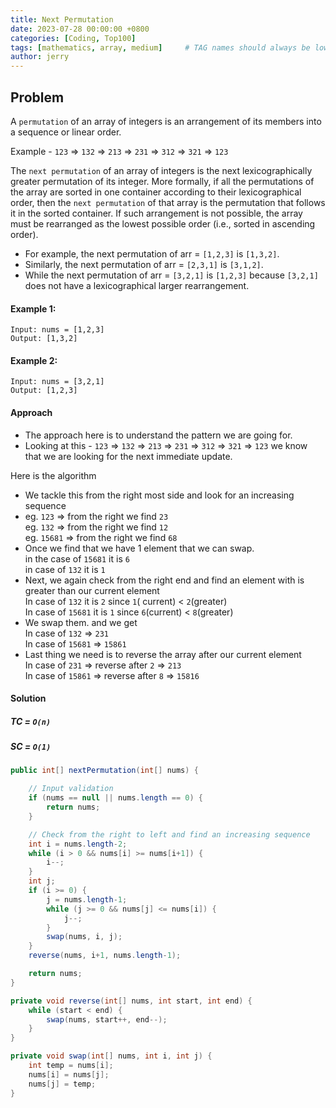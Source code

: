 ```yaml
---
title: Next Permutation
date: 2023-07-28 00:00:00 +0800
categories: [Coding, Top100]
tags: [mathematics, array, medium]     # TAG names should always be lowercase
author: jerry
---
```


## Problem

A `permutation` of an array of integers is an arrangement of its members into a sequence or linear order.

Example - `123` => `132` => `213` => `231` => `312` => `321`  => `123`

The `next permutation` of an array of integers is the next lexicographically greater permutation of its integer. More formally, if all the permutations of the array are sorted in one container according to their lexicographical order, then the `next permutation` of that array is the permutation that follows it in the sorted container. If such arrangement is not possible, the array must be rearranged as the lowest possible order (i.e., sorted in ascending order).

- For example, the next permutation of arr = `[1,2,3]` is `[1,3,2]`.
- Similarly, the next permutation of arr = `[2,3,1]` is `[3,1,2]`.
- While the next permutation of arr = `[3,2,1]` is `[1,2,3]` because `[3,2,1]` does not have a lexicographical larger rearrangement.


#### Example 1:
```textmate
Input: nums = [1,2,3]
Output: [1,3,2]
```
#### Example 2:
```textmate
Input: nums = [3,2,1]
Output: [1,2,3]
```

#### Approach
- The approach here is to understand the pattern we are going for.
- Looking at this - `123` => `132` => `213` => `231` => `312` => `321`  => `123` we know that we are looking for the next immediate update.

Here is the algorithm
- We tackle this from the right most side and look for an increasing sequence
- eg. `123` => from the right we find `23`<br/>
  eg. `132` => from the right we find `12`<br/>
  eg. `15681` => from the right we find `68`<br/>
- Once we find that we have 1 element that we can swap. <br/>in the case of `15681` it is `6`<br/>
  in case of `132` it is `1`
- Next, we again check from the right end and find an element with is greater than our current element
  <br/> In case of `132` it is `2` since `1`( current) < `2`(greater)
  <br/> In case of `15681` it is `1` since `6`(current) < `8`(greater)
- We swap them. and we get
  <br/> In case of `132` => `231`
  <br/> In case of `15681` => `15861`
- Last thing we need is to reverse the array after our current element
  <br/> In case of `231` => reverse after `2` => `213`
  <br/> In case of `15861` => reverse after `8` => `15816`

#### Solution

##### TC = `O(n)`
##### SC = `O(1)`

```java
public int[] nextPermutation(int[] nums) {

    // Input validation
    if (nums == null || nums.length == 0) {
        return nums;
    }

    // Check from the right to left and find an increasing sequence
    int i = nums.length-2;
    while (i > 0 && nums[i] >= nums[i+1]) {
        i--;
    }
    int j;
    if (i >= 0) {
        j = nums.length-1;
        while (j >= 0 && nums[j] <= nums[i]) {
            j--;
        }
        swap(nums, i, j);
    }
    reverse(nums, i+1, nums.length-1);

    return nums;
}

private void reverse(int[] nums, int start, int end) {
    while (start < end) {
        swap(nums, start++, end--);
    }
}

private void swap(int[] nums, int i, int j) {
    int temp = nums[i];
    nums[i] = nums[j];
    nums[j] = temp;
}
```
